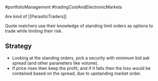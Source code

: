 #portfolioManagement #tradingCostAndElectronicMarkets 

Are kind of [[ParasiticTraders]]

Quote matchers use their knowledge of standing limit orders as options to trade while limiting their risk. 

## Strategy
- Looking at the standing orders, pick a security with minimum bid ask spread (and other parameters like volume). 
- If price rises then keep the profit, and if it falls then the loss would be contained based on the spread, due to upstanding market order. 

